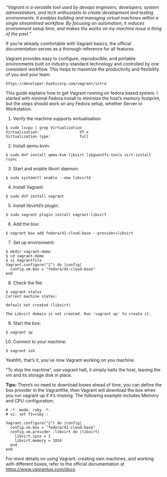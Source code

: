 
_“Vagrant is a versatile tool used by devops engineers, developers, system administrators, and tech enthusiasts to create development and testing environments. It enables building and managing virtual machines within a single streamlined workflow. By focusing on automation, it reduces environment setup time, and makes the *works on my machine* issue a thing of the past.”_

If you’re already comfortable with Vagrant basics, the official documentation serves as a thorough reference for all features.

Vagrant provides easy to configure, reproducible, and portable environments built on industry-standard technology and controlled by one consistent workflow. This helps to maximize the productivity and flexibility of you and your team.

    https://developer.hashicorp.com/vagrant/intro

This guide explains how to get Vagrant running on fedora based system. I started with minimal Fedora install to minimize the host’s memory footprint, but the steps should work on any Fedora setup, whether Server or Workstation.

1. Verify the machine supports wirtualisation:
```
$ sudo lscpu | grep Virtualization
Virtualization:                  VT-x
Virtualization type:             full
```

2. Install qemu-kvm:
```
$ sudo dnf install qemu-kvm libvirt libguestfs-tools virt-install rsync
```

3. Start and enable libvirt daemon:
```
$ sudo systemctl enable --now libvirtd
```

4. Install Vagrant:
```
$ sudo dnf install vagrant
```

5. Install libvirtd’s plugin:
```
$ sudo vagrant plugin install vagrant-libvirt
```

6. Add the box:
```
$ vagrant box add fedora/41-cloud-base --provider=libvirt
```

7. Set up environment:
```
$ mkdir vagrant-demo
$ cd vagrant-demo
$ vi Vagrantfile
Vagrant.configure("2") do |config|
  config.vm.box = "fedora/41-cloud-base"
end
```

8. Check the file:
```
$ vagrant status
Current machine states:

default not created (libvirt)

The Libvirt domain is not created. Run 'vagrant up' to create it.
```

9. Start the box:
```
$ vagrant up
```

10. Connect to your machine:
```
$ vagrant ssh
```

Yeahhh, that’s it, you’ve now Vagrant working on you machine.

“To stop the machine”, use vagrant halt, it simply halts the host, leaving the vm and its storage disk in place.

**Tips:**
There’s no need to download boxes ahead of time, you can define the box provider in the Vagrantfile, then Vagrant will download the box when you run vagrant up if it’s missing. The following example includes Memory and CPU configuration:
```
# -*- mode: ruby -*-
# vi: set ft=ruby :

Vagrant.configure("2") do |config|
  config.vm.box = "fedora/41-cloud-base"
  config.vm.provider :libvirt do |libvirt|
    libvirt.cpus = 1
    libvirt.memory = 1024
  end
end
```

For more details on using Vagrant, creating own machines, and working with different boxes, refer to the official documentation at https://www.vagrantup.com/docs
